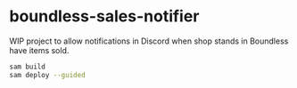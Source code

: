 # boundless-sales-notifier

WIP project to allow notifications in Discord when shop stands in Boundless have items sold.

```bash
sam build
sam deploy --guided
```